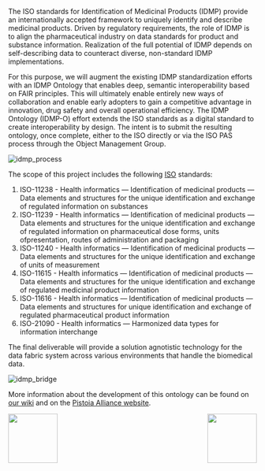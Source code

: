 The ISO standards for Identification of Medicinal Products (IDMP) provide an internationally accepted framework to uniquely identify and describe medicinal products. Driven by regulatory requirements, the role of IDMP is to align the pharmaceutical industry on data standards for product and substance information. Realization of the full potential of IDMP depends on self-describing data to counteract diverse, non-standard IDMP implementations. 

For this purpose, we will augment the existing IDMP standardization efforts with an IDMP Ontology that enables deep, semantic interoperability based on FAIR principles. This will ultimately enable entirely new ways of collaboration and enable early adopters to gain a competitive advantage in innovation, drug safety and overall operational efficiency. The IDMP Ontology (IDMP-O) effort extends the ISO standards as a digital standard to create interoperability by design. The intent is to submit the resulting ontology, once complete, either to the ISO directly or via the ISO PAS process through the Object Management Group. 

![idmp_process](https://user-images.githubusercontent.com/11171688/192769634-1eec286e-7dd1-43c6-961c-c56e7b13c8f1.png)

The scope of this project includes the following [ISO](https://www.iso.org/) standards:
1. ISO-11238 - Health informatics — Identification of medicinal products — Data elements and structures for the unique identification and exchange of regulated information on substances
2. ISO-11239 - Health informatics — Identification of medicinal products — Data elements and structures for the unique identification and exchange of regulated information on pharmaceutical dose forms, units ofpresentation, routes of administration and packaging
3. ISO-11240 - Health informatics — Identification of medicinal products — Data elements and structures for the unique identification and exchange of units of measurement
4. ISO-11615 - Health informatics — Identification of medicinal products — Data elements and structures for the unique identification and exchange of regulated medicinal product information
5. ISO-11616 - Health informatics — Identification of medicinal products — Data elements and structures for unique identification and exchange of regulated pharmaceutical product information
6. ISO-21090 - Health informatics — Harmonized data types for information interchange

The final deliverable will provide a solution agnotistic technology for the data fabric system across various environments that handle the biomedical data.

![idmp_bridge](https://user-images.githubusercontent.com/11171688/192770675-15e09d60-da84-42fb-9477-5816654b0fce.png)


More information about the development of this ontology can be found on [our wiki](https://wiki.edmcouncil.org/display/IDMP/Pistoia+Alliance+IDMP+Ontology+-+Phase+1+Home) and on the [Pistoia Alliance website](https://www.pistoiaalliance.org/projects/current-projects/idmp-ontology/).


<img src="https://user-images.githubusercontent.com/11171688/192773467-149d843f-9af5-46cf-a2e0-6b83e59d085f.jpeg" width="100" align="left"/> <img src="https://user-images.githubusercontent.com/11171688/192774202-0eb58047-f222-4ce4-af6e-66bce64832ae.png" width="100" align="right"/>
